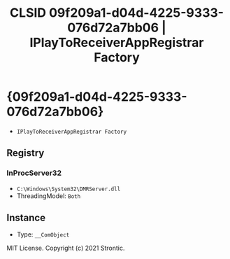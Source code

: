 ﻿---
title: "CLSID 09f209a1-d04d-4225-9333-076d72a7bb06 | IPlayToReceiverAppRegistrar Factory"
excerpt: What is COM-Object CLSID 09f209a1-d04d-4225-9333-076d72a7bb06?
---

# {09f209a1-d04d-4225-9333-076d72a7bb06}

* `IPlayToReceiverAppRegistrar Factory`

## Registry


### InProcServer32

* `C:\Windows\System32\DMRServer.dll`
* ThreadingModel: `Both`

## Instance

* Type: `__ComObject`

MIT License. Copyright (c) 2021 Strontic.


